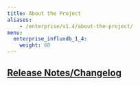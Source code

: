 ```yaml
---
title: About the Project
aliases:
    - /enterprise/v1.4/about-the-project/
menu:
  enterprise_influxdb_1_4:
    weight: 60
---
```


## [Release Notes/Changelog](/enterprise_influxdb/v1.4/about-the-project/release-notes-changelog/)

